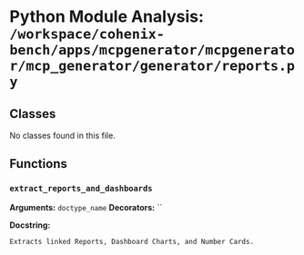 # Python Module Analysis: `/workspace/cohenix-bench/apps/mcpgenerator/mcpgenerator/mcp_generator/generator/reports.py`

## Classes

No classes found in this file.


## Functions

### `extract_reports_and_dashboards`
**Arguments:** `doctype_name`
**Decorators:** ``

**Docstring:**
```
Extracts linked Reports, Dashboard Charts, and Number Cards.
```


